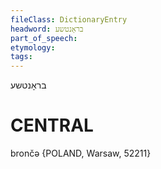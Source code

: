 ```yaml
---
fileClass: DictionaryEntry
headword: בראָנטשע
part_of_speech: 
etymology: 
tags: 
---
```

בראָנטשע

CENTRAL
========

brončə {POLAND, Warsaw, 52211}